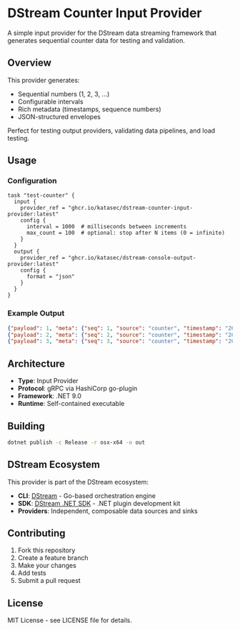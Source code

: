# DStream Counter Input Provider

A simple input provider for the DStream data streaming framework that generates sequential counter data for testing and validation.

## Overview

This provider generates:
- Sequential numbers (1, 2, 3, ...)
- Configurable intervals
- Rich metadata (timestamps, sequence numbers)
- JSON-structured envelopes

Perfect for testing output providers, validating data pipelines, and load testing.

## Usage

### Configuration

```hcl
task "test-counter" {
  input {
    provider_ref = "ghcr.io/katasec/dstream-counter-input-provider:latest"
    config {
      interval = 1000  # milliseconds between increments
      max_count = 100  # optional: stop after N items (0 = infinite)
    }
  }
  output {
    provider_ref = "ghcr.io/katasec/dstream-console-output-provider:latest"
    config {
      format = "json"
    }
  }
}
```

### Example Output

```json
{"payload": 1, "meta": {"seq": 1, "source": "counter", "timestamp": "2025-01-14T10:00:00Z"}}
{"payload": 2, "meta": {"seq": 2, "source": "counter", "timestamp": "2025-01-14T10:00:01Z"}}
{"payload": 3, "meta": {"seq": 3, "source": "counter", "timestamp": "2025-01-14T10:00:02Z"}}
```

## Architecture

- **Type**: Input Provider
- **Protocol**: gRPC via HashiCorp go-plugin
- **Framework**: .NET 9.0
- **Runtime**: Self-contained executable

## Building

```bash
dotnet publish -c Release -r osx-x64 -o out
```

## DStream Ecosystem

This provider is part of the DStream ecosystem:
- **CLI**: [DStream](https://github.com/katasec/dstream) - Go-based orchestration engine
- **SDK**: [DStream .NET SDK](https://github.com/katasec/dstream-dotnet-sdk) - .NET plugin development kit
- **Providers**: Independent, composable data sources and sinks

## Contributing

1. Fork this repository
2. Create a feature branch
3. Make your changes
4. Add tests
5. Submit a pull request

## License

MIT License - see LICENSE file for details.